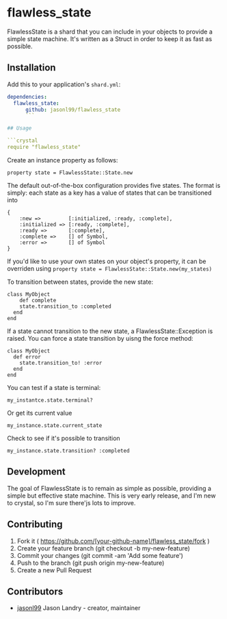 # flawless_state

FlawlessState is a shard that you can include in your objects to provide a simple state machine.  It's written as a Struct in order to keep it as fast as possible.

## Installation

Add this to your application's `shard.yml`:

```yaml
dependencies:
  flawless_state:
      github: jasonl99/flawless_state
      ```

## Usage

```crystal
require "flawless_state"
```

Create an instance property as follows:
```crystal
property state = FlawlessState::State.new
```

The default out-of-the-box configuration provides five states. The format is simply:  each state as a key has a value of states that can be transitioned into

```crystal
{
	:new =>         [:initialized, :ready, :complete],
	:initialized => [:ready, :complete],
	:ready =>       [:complete],
	:complete =>    [] of Symbol, 
	:error =>       [] of Symbol
}
```

If you'd like to use your own states on your object's property, it can be overriden using `property state = FlawlessState::State.new(my_states)`


To transition between states, provide the new state:
```crystal
class MyObject
	def complete
  	state.transition_to :completed
  end
end
```

If a state cannot transition to the new state, a FlawlessState::Exception is raised.  You can force a state transition by uisng the force method: 
```crystal
class MyObject
  def error
    state.transition_to! :error
  end
end
```

You can test if a state is terminal:
```crystal
my_instantce.state.terminal?
```

Or get its current value
```crystal
my_instance.state.current_state
```

Check to see if it's possible to transition
```crystal
my_instance.state.transition? :completed
```


## Development
The goal of FlawlessState is to remain as simple as possible, providing a simple but effective state machine.  This is very early release, and I'm new to crystal, so I'm sure there'js lots to improve.


## Contributing

1. Fork it ( https://github.com/[your-github-name]/flawless_state/fork )
2. Create your feature branch (git checkout -b my-new-feature)
3. Commit your changes (git commit -am 'Add some feature')
4. Push to the branch (git push origin my-new-feature)
5. Create a new Pull Request

## Contributors

- [jasonl99](https://github.com/jasonl99) Jason Landry - creator, maintainer

